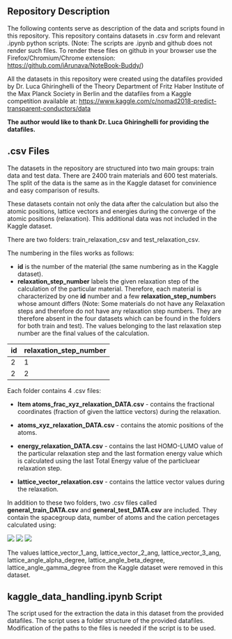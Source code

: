 ## Repository Description
The following contents serve as description of the data and scripts found in this repository. This repository contains datasets in .csv form and relevant .ipynb python scripts.
(Note: The scripts are .ipynb and github does not render such files. To render these files on github in your browser use the Firefox/Chromium/Chrome extension: https://github.com/iArunava/NoteBook-Buddy/)

All the datasets in this repository were created using the datafiles provided by Dr. Luca Ghiringhelli of the Theory Department of Fritz Haber Institute of the Max Planck Society in Berlin and the datafiles from a Kaggle competition available at: https://www.kaggle.com/c/nomad2018-predict-transparent-conductors/data

**The author would like to thank Dr. Luca Ghiringhelli for providing the datafiles.**

## .csv Files
The datasets in the repository are structured into two main groups: train data and test data. There are 2400 train materials and 600 test materials. The split of the data is the same as in the Kaggle dataset for convinience and easy comparison of results.

These datasets contain not only the data after the calculation but also the atomic positions, lattice vectors and energies during the converge of the atomic positions (relaxation). This additional data was not included in the Kaggle dataset.

There are two folders: train_relaxation_csv and test_relaxation_csv.

The numbering in the files works as follows: 
* **id** is the number of the material (the same numbering as in the Kaggle dataset).
* **relaxation_step_number** labels the given relaxation step of the calculation of the particular material. Therefore, each material is characterized by one **id** number and a few **relaxation_step_number**s whose amount differs (Note: Some materials do not have any Relaxation steps and therefore do not have any relaxation step numbers. They are therefore absent in the four datasets which can be found in the folders for both train and test). The values belonging to the last relaxation step number are the final values of the calculation.

id | relaxation_step_number
------------ | -------------
2 | 1
2 | 2

Each folder contains 4 .csv files:
* **Item atoms_frac_xyz_relaxation_DATA.csv** - contains the fractional coordinates (fraction of given the lattice vectors) during the relaxation.

* **atoms_xyz_relaxation_DATA.csv** - contains the atomic positions of the atoms.

* **energy_relaxation_DATA.csv** - contains the last HOMO-LUMO value of the particular relaxation step and the last formation energy value which is calculated using the last Total Energy value of the particluear relaxation step.

* **lattice_vector_relaxation.csv** - contains the lattice vector values during the relaxation.

In addition to these two folders, two .csv files called **general_train_DATA.csv** and **general_test_DATA.csv** are included. They contain the spacegroup data, number of atoms and the cation percetages calculated using:

<img src="https://render.githubusercontent.com/render/math?math=x = \frac{ n_{Al} }{ n_{Al} %2B n_{Ga} %2B n_{In} } ">
<img src="https://render.githubusercontent.com/render/math?math=y = \frac{ n_{Ga} }{ n_{Al} %2B n_{Ga} %2B n_{In} } ">
<img src="https://render.githubusercontent.com/render/math?math=z = \frac{ n_{In} }{ n_{Al} %2B n_{Ga} %2B n_{In} } ">

The values lattice_vector_1_ang, lattice_vector_2_ang, lattice_vector_3_ang, lattice_angle_alpha_degree, lattice_angle_beta_degree, lattice_angle_gamma_degree from the Kaggle dataset were removed in this dataset.

## kaggle_data_handling.ipynb Script
The script used for the extraction the data in this dataset from the provided datafiles. The script uses a folder structure of the provided datafiles. Modification of the paths to the files is needed if the script is to be used.
